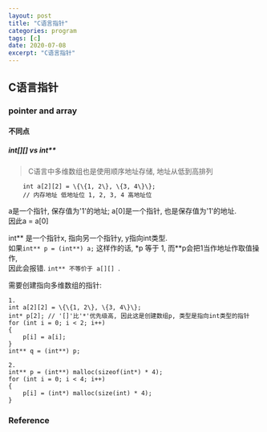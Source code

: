 ```yaml
---
layout: post
title: "C语言指针"
categories: program
tags: [c]
date: 2020-07-08
excerpt: "C语言指针"
---
```


## C语言指针

### pointer and array

#### 不同点

##### int[][] vs int**

> C语言中多维数组也是使用顺序地址存储, 地址从低到高排列

```
    int a[2][2] = \{\{1, 2\}, \{3, 4\}\};
    // 内存地址 低地址位 1, 2, 3, 4 高地址位
```

a是一个指针, 保存值为'1'的地址; a[0]是一个指针, 也是保存值为'1'的地址.  
因此a = a[0]  

int** 是一个指针x, 指向另一个指针y, y指向int类型.   
如果`int** p = (int**) a;` 这样作的话, \*p 等于 1, 而\*\*p会把1当作地址作取值操作,   
因此会报错. `int** 不等价于 a[][] `.

需要创建指向多维数组的指针:

    1. 
    int a[2][2] = \{\{1, 2\}, \{3, 4\}\};
    int* p[2]; // '[]'比'*'优先级高, 因此这是创建数组p, 类型是指向int类型的指针 
    for (int i = 0; i < 2; i++) 
    {
        p[i] = a[i];
    }
    int** q = (int**) p;

    2. 
    int** p = (int**) malloc(sizeof(int*) * 4);
    for (int i = 0; i < 4; i++) 
    {
        p[i] = (int*) malloc(size(int) * 4); 
    }

### Reference

